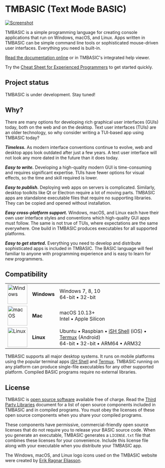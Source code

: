 # TMBASIC <wbr><span class="tagline">(Text Mode BASIC)</span>

<!-- See DEVELOPERS.md for instructions on generating this screenshot. -->
<a href="https://tmbasic.com/screenshot.png"><img src="https://tmbasic.com/screenshot.png" alt="Screenshot" class="screenshot"></a>

TMBASIC is a simple programming language for creating console applications that run on Windows, macOS, and Linux.
Apps written in TMBASIC can be simple command line tools or sophisticated mouse-driven user interfaces.
Everything you need is built-in.

[Read the documentation online](https://tmbasic.com/doc.html) or in TMBASIC's integrated help viewer.

Try the [Cheat Sheet for Experienced Programmers](https://tmbasic.com/cheat.html) to get started quickly.

## Project status
TMBASIC is under development. Stay tuned!

## Why?

There are many options for developing rich graphical user interfaces (GUIs) today, both on the web and on the desktop. Text user interfaces (TUIs) are an older technology, so why consider writing a TUI-based app using TMBASIC today?

<strong><i>Timeless.</i></strong> As modern interface conventions continue to evolve, web and desktop apps look outdated after just a few years. A text user interface will not look any more dated in the future than it does today.

<strong><i>Easy to write.</i></strong> Developing a high-quality modern GUI is time-consuming and requires significant expertise. TUIs have fewer options for visual effects, so the time and skill required is lower.

<strong><i>Easy to publish.</i></strong> Deploying web apps on servers is complicated. Similarly, desktop toolkits like Qt or Electron require a lot of moving parts. TMBASIC apps are standalone executable files that require no supporting libraries. They can be copied and opened without installation.

<strong><i>Easy cross-platform support.</i></strong> Windows, macOS, and Linux each have their own user interface styles and conventions which high-quality GUI apps must follow. The same is not true of TUIs, where expectations are the same everywhere. One build in TMBASIC produces executables for all supported platforms.

<strong><i>Easy to get started.</i></strong> Everything you need to develop and distribute sophisticated apps is included in TMBASIC. The BASIC language will feel familiar to anyone with programming experience and is easy to learn for new programmers.

## Compatibility

<div id="platformSupportTable">

<table><tr><td><img src="https://tmbasic.com/windows-logo.png" width=64 height=64 alt="Windows"></td><td><strong>Windows</strong></td><td><span class="arch">Windows 7, 8, 10<br>64-bit &bull; 32-bit</span></td></tr><tr><td><img src="https://tmbasic.com/apple-logo.png" width=64 height=64 alt="macOS"></td><td><strong>Mac</strong></td><td><span class="arch">macOS 10.13+<br>Intel &bull; Apple Silicon</span></td><tr><td><img src="https://tmbasic.com/linux-logo.png" width=64 height=64 alt="Linux"></td><td><strong>Linux</strong></td><td><span class="arch">Ubuntu &bull; Raspbian &bull; <a href="https://apps.apple.com/us/app/ish-shell/id1436902243">iSH&nbsp;Shell</a>&nbsp;(iOS) &bull; <a href="https://termux.com/">Termux</a>&nbsp;(Android)<br>64-bit &bull; 32-bit &bull; ARM64 &bull; ARM32</span></td></tr></table>

</div>

TMBASIC supports all major desktop systems. It runs on mobile platforms using the popular terminal apps <a href="https://apps.apple.com/us/app/ish-shell/id1436902243">iSH Shell</a> and <a href="https://termux.com/">Termux</a>. TMBASIC running on any platform can produce single-file executables for any other supported platform. Compiled BASIC programs require no external libraries.

## License
TMBASIC is [open source software](https://en.wikipedia.org/wiki/Open-source_software) available free of charge. Read the [Third Party Libraries](https://github.com/electroly/tmbasic/blob/master/doc/third-party-libraries.md) document for a list of open source components included in TMBASIC and in compiled programs. You must obey the licenses of these open source components when you share your compiled programs.

These components have permissive, commercial-friendly open source licenses that do not require you to release your BASIC source code. When you generate an executable, TMBASIC generates a `LICENSE.txt` file that combines these licenses for your convenience. Include this license file along with your executable when you distribute your TMBASIC app.

The Windows, macOS, and Linux logo icons used on the TMBASIC website were created by [Erik Ragnar Eliasson](https://www.iconfinder.com/Erik_Rgnr).
